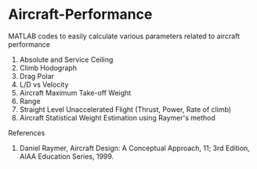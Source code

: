 # Aircraft-Performance
MATLAB codes to easily calculate various parameters related to aircraft performance

1. Absolute and Service Ceiling
2. Climb Hodograph
3. Drag Polar
4. L/D vs Velocity
5. Aircraft Maximum Take-off Weight
6. Range
7. Straight Level Unaccelerated Flight (Thrust, Power, Rate of climb)
8. Aircraft Statistical Weight Estimation using Raymer's method

References
1.  Daniel Raymer, Aircraft Design: A Conceptual Approach, 11; 3rd Edition, AIAA Education Series, 1999.
